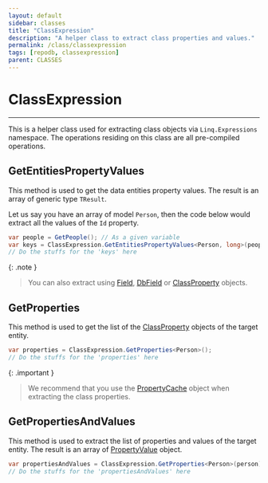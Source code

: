 ```yaml
---
layout: default
sidebar: classes
title: "ClassExpression"
description: "A helper class to extract class properties and values."
permalink: /class/classexpression
tags: [repodb, classexpression]
parent: CLASSES
---
```


# ClassExpression

---

This is a helper class used for extracting class objects via `Linq.Expressions` namespace. The operations residing on this class are all pre-compiled operations.

## GetEntitiesPropertyValues

This method is used to get the data entities property values. The result is an array of generic type `TResult`.

Let us say you have an array of model `Person`, then the code below would extract all the values of the `Id` property.

```csharp
var people = GetPeople(); // As a given variable
var keys = ClassExpression.GetEntitiesPropertyValues<Person, long>(people, "Id");
// Do the stuffs for the 'keys' here
```

{: .note }
> You can also extract using [Field](/class/field), [DbField](/class/dbfield) or [ClassProperty](/class/classproperty) objects.

## GetProperties

This method is used to get the list of the [ClassProperty](/class/classproperty) objects of the target entity.

```csharp
var properties = ClassExpression.GetProperties<Person>();
// Do the stuffs for the 'properties' here
```

{: .important }
> We recommend that you use the [PropertyCache](/cacher/propertycache) object when extracting the class properties.

## GetPropertiesAndValues

This method is used to extract the list of properties and values of the target entity. The result is an array of [PropertyValue](/class/propertyvalue) object.

```csharp
var propertiesAndValues = ClassExpression.GetProperties<Person>(person);
// Do the stuffs for the 'propertiesAndValues' here
```


